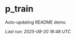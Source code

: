 # p_train

Auto-updating README demo.

<!--START_SECTION:status-->
_Last run: 2025-08-20 16:48 UTC_
<!--END_SECTION:status-->




















